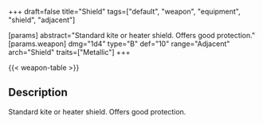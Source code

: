 +++
draft=false
title="Shield"
tags=["default", "weapon", "equipment", "shield", "adjacent"]

[params]
  abstract="Standard kite or heater shield. Offers good protection."
  [params.weapon]
    dmg="1d4"
    type="B"
    def="10"
    range="Adjacent"
    arch="Shield"
    traits=["Metallic"]
+++

{{< weapon-table >}}

## Description
Standard kite or heater shield. Offers good protection.
